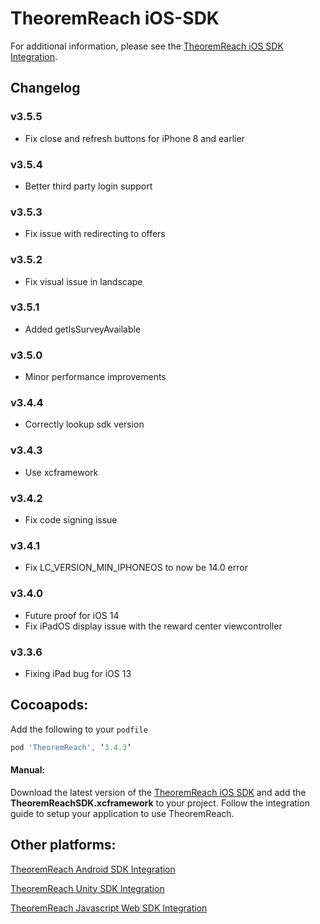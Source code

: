 # TheoremReach iOS-SDK

For additional information, please see the [TheoremReach iOS SDK Integration](https://theoremreach.com/docs/ios).

## Changelog

### v3.5.5
- Fix close and refresh buttons for iPhone 8 and earlier

### v3.5.4
- Better third party login support

### v3.5.3
- Fix issue with redirecting to offers

### v3.5.2
- Fix visual issue in landscape

### v3.5.1
- Added getIsSurveyAvailable

### v3.5.0
- Minor performance improvements

### v3.4.4
- Correctly lookup sdk version

### v3.4.3
- Use xcframework

### v3.4.2
- Fix code signing issue

### v3.4.1
- Fix LC_VERSION_MIN_IPHONEOS to now be 14.0 error

### v3.4.0
- Future proof for iOS 14
- Fix iPadOS display issue with the reward center viewcontroller

### v3.3.6
- Fixing iPad bug for iOS 13

## Cocoapods:

Add the following to your `podfile`

  ```groovy
  pod 'TheoremReach', ‘3.4.3’
  ```

  #### Manual:

  Download the latest version of the [TheoremReach iOS SDK](https://github.com/theoremreach/iOSSDK) and add the **TheoremReachSDK.xcframework** to your project. Follow the integration guide to setup your application to use TheoremReach.

## Other platforms:

[TheoremReach Android SDK Integration](https://theoremreach.com/docs/android)

[TheoremReach Unity SDK Integration](https://theoremreach.com/docs/unity)

[TheoremReach Javascript Web SDK Integration](https://theoremreach.com/docs/web)  
